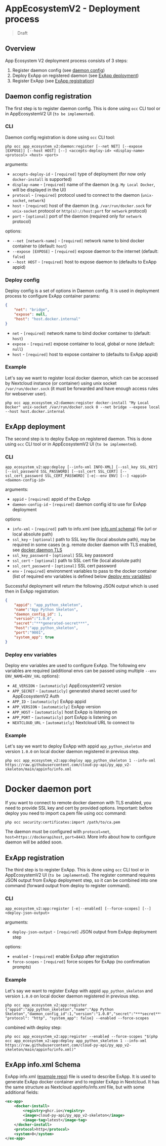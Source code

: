 # AppEcosystemV2 - Deployment process

> Draft


## Overview

App Ecosystem V2 deployment process consists of 3 steps:

1. Register daemon config (see [daemon config](#daemon-config-registration))
2. Deploy ExApp on registered daemon (see [ExApp deployment](#exapp-deployment))
3. Register ExApp (see [ExApp registration](#exapp-registration))


## Daemon config registration

The first step is to register daemon config. This is done using `occ` CLI tool or in AppEcosystemV2 UI (`to be implemented`).

### CLI

Daemon config registration is done using `occ` CLI tool:

```
php occ app_ecosystem_v2:daemon:register [--net NET] [--expose [EXPOSE]] [--host HOST] [--] <accepts-deploy-id> <display-name> <protocol> <host> <port>
```

arguments:

- `accepts-deploy-id` - `[required]` type of deployment (for now only `docker-install` is supported)
- `display-name` - `[required]` name of the daemon (e.g. `My Local Docker`, will be displayed in the UI)
- `protocol` - `[required]` protocol used to connect to the daemon (`unix-socket`, `network`)
- `host` - `[required]` host of the daemon (e.g. `/var/run/docker.sock` for `unix-socket` protocol or `http(s)://host:port` for `network` protocol)
- `port` - `[optional]` port of the daemon (required only for `network` protocol)

options:

- `--net [network-name]`  - `[required]` network name to bind docker container to (default: `host`)
- `--expose [EXPOSE]` - `[required]` expose daemon to the internet (default: `false`)
- `--host HOST` - `[required]` host to expose daemon to (defaults to ExApp appid)

### Deploy config

Deploy config is a set of options in Daemon config. It is used in deployment process to configure ExApp container params:

```json
{
	"net": "bridge",
	"expose": null,
	"host": "host.docker.internal"
}
```

- `net` - `[required]` network name to bind docker container to (default: `host`)
- `expose` - `[required]` expose container to local, global or none (default: `null`)
- `host` - `[required]` host to expose container to (defaults to ExApp appid)

### Example

Let's say we want to register local docker daemon, which can be accessed by Nextcloud instance (or container) 
using unix socket `/var/run/docker.sock` (it must be forwarded and have enough access rules for webserver user).

```
php occ app_ecosystem_v2:daemon:register docker-install "My Local Docker" unix-socket /var/run/docker.sock 0 --net bridge --expose local --host host.docker.internal
```


## ExApp deployment

The second step is to deploy ExApp on registered daemon. This is done using `occ` CLI tool or in AppEcosystemV2 UI (`to be implemented`). 

### CLI

```
app_ecosystem_v2:app:deploy [--info-xml INFO-XML] [--ssl_key SSL_KEY] [--ssl_password SSL_PASSWORD] [--ssl_cert SSL_CERT] [--ssl_cert_password SSL_CERT_PASSWORD] [-e|--env ENV] [--] <appid> <daemon-config-id>
```

arguments:

- `appid` - `[required]` appid of the ExApp
- `daemon-config-id` - `[required]` daemon config id to use for ExApp deployment

options:

- `info-xml` - `[required]` path to info.xml (see [info.xml schema](#exapp-infoxml-schema)) file (url or local absolute path)
- `ssl_key` - `[optional]` path to SSL key file (local absolute path), may be required in some cases (e.g. remote docker daemon with TLS enabled, see [docker daemon TLS](#docker-daemon-port)
- `ssl_key_password` - `[optional]` SSL key password
- `ssl_cert` - `[optional]` path to SSL cert file (local absolute path)
- `ssl_cert_password` - `[optional]` SSL cert password
- `env` - `[required]` environment variables to pass to the docker container (list of required env variables is defined below [deploy env variables](#deploy-env-variables))

Successful deployment will return the following JSON output which is used then in ExApp registration:

```json
{
	"appid": "app_python_skeleton",
	"name":"App Python Skeleton",
	"daemon_config_id": 1,
	"version":"1.0.0",
	"secret":"***generated-secret***",
	"host":"app_python_skeleton",
	"port":"9001",
	"system_app": true
}
```

### Deploy env variables

Deploy env variables are used to configure ExApp. 
The following env variables are required (additional envs can be passed using multiple `--env ENV_NAME=ENV_VAL` options):

- `AE_VERSION` - `[automaticly]` AppEcosystemV2 version
- `APP_SECRET` - `[automaticly]` generated shared secret used for AppEcosystemV2 Auth
- `APP_ID` - `[automaticly]` ExApp appid
- `APP_VERSION` - `[automaticly]` ExApp version
- `APP_HOST` - `[automaticly]` host ExApp is listening on
- `APP_PORT` - `[automaticly]` port ExApp is listening on
- `NEXTCLOUD_URL` - `[automaticly]` Nextcloud URL to connect to

### Example

Let's say we want to deploy ExApp with appid `app_python_skeleton` and version `1.0.0` on local docker daemon registered in previous step.

```
php occ app_ecosystem_v2:app:deploy app_python_skeleton 1 --info-xml https://raw.githubusercontent.com/cloud-py-api/py_app_v2-skeleton/main/appinfo/info.xml
```

# Docker daemon port

If you want to connect to remote docker daemon with TLS enabled, you need to provide SSL key and cert by provided options.
Important: before deploy you need to import ca.pem file using occ command:

```
php occ security:certificates:import /path/to/ca.pem
```

The daemon must be configured with `protocol=net`, `host=https://dockerapihost`, `port=8443`.
More info about how to configure daemon will be added soon.

## ExApp registration

The third step is to register ExApp. This is done using `occ` CLI tool or in AppEcosystemV2 UI (`to be implemented`).
The register command requires JSON output from ExApp deployment step, so it can be combined into one command (forward output from deploy to register command).

### CLI

```
app_ecosystem_v2:app:register [-e|--enabled] [--force-scopes] [--] <deploy-json-output>
```

arguments:

- `deploy-json-output` - `[required]` JSON output from ExApp deployment step

options:
- `enabled` - `[required]` enable ExApp after registration
- `force-scopes` - `[required]` force scopes for ExApp (no confirmation prompts)

### Example

Let's say we want to register ExApp with appid `app_python_skeleton` and version `1.0.0` on local docker daemon registered in previous step.

```
php occ app_ecosystem_v2:app:register {"appid":"app_python_skeleton","name":"App Python Skeleton","daemon_config_id":1,"version":"1.0.0","secret":"***secret***","host":"app_python_skeleton","port":"9001", "protocol": "http", "system_app": false} --enabled --force-scopes
```

combined with deploy step:

```
php occ app_ecosystem_v2:app:register --enabled --force-scopes "$(php occ app_ecosystem_v2:app:deploy app_python_skeleton 1 --info-xml https://raw.githubusercontent.com/cloud-py-api/py_app_v2-skeleton/main/appinfo/info.xml)"
```

## ExApp info.xml Schema

ExApp info.xml ([example repo](https://github.com/cloud-py-api/py_app_v2-skeleton)) file is used to describe ExApp.
It is used to generate ExApp docker container and to register ExApp in Nextcloud.
It has the same structure as Nextcloud appinfo/info.xml file, but with some additional fields:

```xml
<ex-app>
	<docker-install>
		<registry>ghcr.io</registry>
		<image>cloud-py-api/py_app_v2-skeleton</image>
		<image-tag>latest</image-tag>
	</docker-install>
	<protocol>http</protocol>
	<system>0</system>
</ex-app>
```
